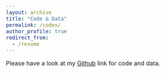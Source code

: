 ```yaml
---
layout: archive
title: "Code & Data"
permalink: /codes/
author_profile: true
redirect_from:
  - /resume
---
```


<style type="text/css"> body{ font-size: 12pt; } </style> 

Please have a look at my [Github](https://github.com/Muhammad-Owais635) link for code and data.
